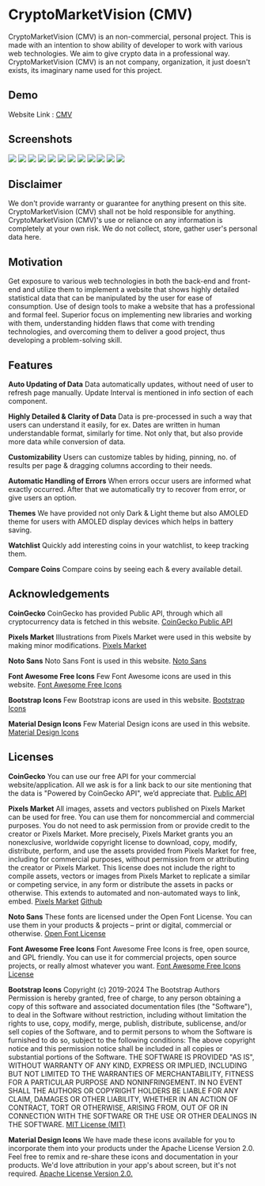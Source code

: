 # CryptoMarketVision (CMV)
CryptoMarketVision (CMV) is an non-commercial, personal project. This is made with an intention to show ability of developer to work with various web technologies. We aim to give crypto data in a professional way. CryptoMarketVision (CMV) is an not company, organization, it just doesn't exists, its imaginary name used for this project.

## Demo
Website Link : [CMV](https://cmv.onrender.com)

## Screenshots
![](https://github.com/ssbaraskar99/CMV/blob/main/public/screenshots/wide/Homepg_1-1.png)
![](https://github.com/ssbaraskar99/CMV/blob/main/public/screenshots/wide/Homepg_1-2.png)
![](https://github.com/ssbaraskar99/CMV/blob/main/public/screenshots/wide/Homepg_1-3.png)
![](https://github.com/ssbaraskar99/CMV/blob/main/public/screenshots/wide/Homepg_1-4.png)
![](https://github.com/ssbaraskar99/CMV/blob/main/public/screenshots/wide/Homepg_1-5.png)
![](https://github.com/ssbaraskar99/CMV/blob/main/public/screenshots/wide/Coins.png)
![](https://github.com/ssbaraskar99/CMV/blob/main/public/screenshots/wide/Categories.png)
![](https://github.com/ssbaraskar99/CMV/blob/main/public/screenshots/wide/Derivatives.png)
![](https://github.com/ssbaraskar99/CMV/blob/main/public/screenshots/wide/Exchanges.png)
![](https://github.com/ssbaraskar99/CMV/blob/main/public/screenshots/wide/NFTS.png)
![](https://github.com/ssbaraskar99/CMV/blob/main/public/screenshots/wide/Search.png)
![](https://github.com/ssbaraskar99/CMV/blob/main/public/screenshots/wide/Watchlist.png)

## Disclaimer
We don't provide warranty or guarantee for anything present on this site. CryptoMarketVision (CMV) shall not be hold responsible for anything. CryptoMarketVision (CMV)'s use or reliance on any information is completely at your own risk. We do not collect, store, gather user's personal data here.

## Motivation
Get exposure to various web technologies in both the back-end and front-end and utilize them to implement a website that shows highly detailed statistical data that can be manipulated by the user for ease of consumption. Use of design tools to make a website that has a professional and formal feel.
Superior focus on implementing new libraries and working with them, understanding hidden flaws that come with trending technologies, and overcoming them to deliver a good project, thus developing a problem-solving skill.

## Features
**Auto Updating of Data**
Data automatically updates, without need of user to refresh page manually. Update Interval is mentioned in info section of each component.

**Highly Detailed & Clarity of Data**
Data is pre-processed in such a way that users can understand it easily, for ex. Dates are written in human understandable format, similarly for time. Not only that, but also provide more data while conversion of data.

**Customizability**
Users can customize tables by hiding, pinning, no. of results per page & dragging columns according to their needs.

**Automatic Handling of Errors**
When errors occur users are informed what exactly occurred. After that we automatically try to recover from error, or give users an option.

**Themes**
We have provided not only Dark & Light theme but also AMOLED theme for users with AMOLED display devices which helps in battery saving.

**Watchlist**
Quickly add interesting coins in your watchlist, to keep tracking them.

**Compare Coins**
Compare coins by seeing each & every available detail.

## Acknowledgements
**CoinGecko**
CoinGecko has provided Public API, through which all cryptocurrency data is fetched in this website.
[CoinGecko Public API](https://www.coingecko.com/api/documentation)

**Pixels Market**
Illustrations from Pixels Market were used in this website by making minor modifications.
[Pixels Market](https://pixels.market/)
 
**Noto Sans**
Noto Sans Font is used in this website.
[Noto Sans](https://fonts.google.com/noto)

**Font Awesome Free Icons**
Few Font Awesome icons are used in this website.
[Font Awesome Free Icons](https://fontawesome.com/)

**Bootstrap Icons**
Few Bootstrap icons are used in this website.
[Bootstrap Icons](https://icons.getbootstrap.com/)

**Material Design Icons**
Few Material Design icons are used in this website.
[Material Design Icons](https://developers.google.com/fonts/docs/material_icons)

## Licenses

**CoinGecko**
You can use our free API for your commercial website/application. All we ask is for a link back to our site mentioning that the data is "Powered by CoinGecko API", we’d appreciate that.
[Public API](https://www.coingecko.com/en/faq#:~:text=Do%20You%20Provide%20Any%20API%3F)

**Pixels Market**
All images, assets and vectors published on Pixels Market can be used for free. You can use them for noncommercial and commercial purposes. You do not need to ask permission from or provide credit to the creator or Pixels Market. More precisely, Pixels Market grants you an nonexclusive, worldwide copyright license to download, copy, modify, distribute, perform, and use the assets provided from Pixels Market for free, including for commercial purposes, without permission from or attributing the creator or Pixels Market. This license does not include the right to compile assets, vectors or images from Pixels Market to replicate a similar or competing service, in any form or distribute the assets in packs or otherwise. This extends to automated and non-automated ways to link, embed.
[Pixels Market](https://pixels.market)        [Github](http://localhost:3000/licenses)

**Noto Sans**
These fonts are licensed under the Open Font License. You can use them in your products & projects – print or digital, commercial or otherwise.
[Open Font License](https://openfontlicense.org/)

**Font Awesome Free Icons**
Font Awesome Free Icons is free, open source, and GPL friendly. You can use it for commercial projects, open source projects, or really almost whatever you want.
[Font Awesome Free Icons License](https://fontawesome.com/license/free)

**Bootstrap Icons**
Copyright (c) 2019-2024 The Bootstrap Authors Permission is hereby granted, free of charge, to any person obtaining a copy of this software and associated documentation files (the "Software"), to deal in the Software without restriction, including without limitation the rights to use, copy, modify, merge, publish, distribute, sublicense, and/or sell copies of the Software, and to permit persons to whom the Software is furnished to do so, subject to the following conditions: The above copyright notice and this permission notice shall be included in all copies or substantial portions of the Software. THE SOFTWARE IS PROVIDED "AS IS", WITHOUT WARRANTY OF ANY KIND, EXPRESS OR IMPLIED, INCLUDING BUT NOT LIMITED TO THE WARRANTIES OF MERCHANTABILITY, FITNESS FOR A PARTICULAR PURPOSE AND NONINFRINGEMENT. IN NO EVENT SHALL THE AUTHORS OR COPYRIGHT HOLDERS BE LIABLE FOR ANY CLAIM, DAMAGES OR OTHER LIABILITY, WHETHER IN AN ACTION OF CONTRACT, TORT OR OTHERWISE, ARISING FROM, OUT OF OR IN CONNECTION WITH THE SOFTWARE OR THE USE OR OTHER DEALINGS IN THE SOFTWARE.
[MIT License (MIT)](https://github.com/twbs/bootstrap/blob/main/LICENSE)

**Material Design Icons**
We have made these icons available for you to incorporate them into your products under the Apache License Version 2.0. Feel free to remix and re-share these icons and documentation in your products. We'd love attribution in your app's about screen, but it's not required.
[Apache License Version 2.0.](https://developers.google.com/fonts/docs/material_icons#licensing)
